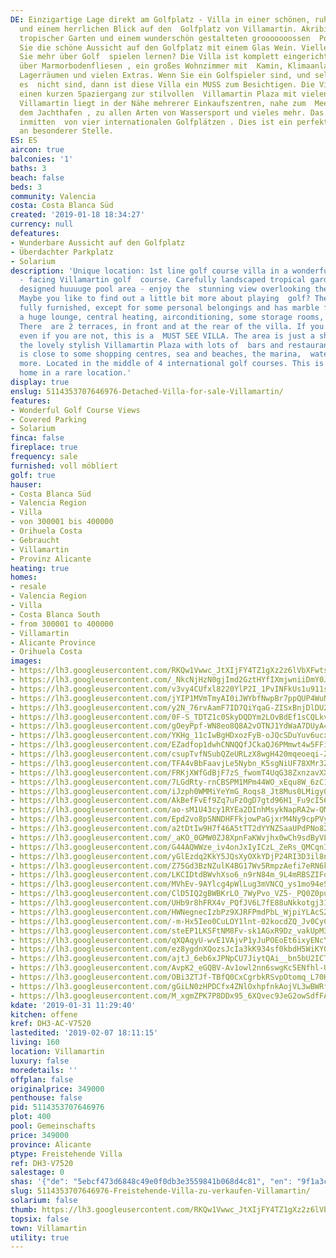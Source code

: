 ```yaml
---
DE: Einzigartige Lage direkt am Golfplatz - Villa in einer schönen, ruhigen Residenz
  und einem herrlichen Blick auf den  Golfplatz von Villamartin. Akribisch angelegter
  tropischer Garten und einem wunderschön gestalteten grooooooossen  Pool. Genießen
  Sie die schöne Aussicht auf den Golfplatz mit einem Glas Wein. Vielleicht möchten
  Sie mehr über Golf  spielen lernen? Die Villa ist komplett eingerichtet und verfügt
  über Marmorbodenfliesen , ein großes Wohnzimmer mit  Kamin, Klimaanlage , einige
  Lagerräumen und vielen Extras. Wenn Sie ein Golfspieler sind, und selbst wenn Sie
  es  nicht sind, dann ist diese Villa ein MUSS zum Besichtigen. Die Villa ist nur
  einen kurzen Spaziergang zur stilvollen  Villamartin Plaza mit vielen Bars und Restaurants.
  Villamartin liegt in der Nähe mehrerer Einkaufszentren, nahe zum  Meer und den Strände,
  dem Jachthafen , zu allen Arten von Wassersport und vieles mehr. Das Anwesen liegt
  inmitten  von vier internationalen Golfplätzen . Dies ist ein perfektes Familienheim
  an besonderer Stelle.
ES: ES
aircon: true
balconies: '1'
baths: 3
beach: false
beds: 3
community: Valencia
costa: Costa Blanca Süd
created: '2019-01-18 18:34:27'
currency: null
defeatures:
- Wunderbare Aussicht auf den Golfplatz
- Überdachter Parkplatz
- Solarium
description: 'Unique location: 1st line golf course villa in a wonderful quiet area
  - facing Villamartin golf  course. Carefully landscaped tropical garden - a wonderful
  designed huuuuge pool area - enjoy the  stunning view overlooking the golf course.
  Maybe you like to find out a little bit more about playing  golf? The villa comes
  fully furnished, except for some personal belongings and has marble floor  tiles,
  a huge lounge, central heating, airconditioning, some storage rooms, and many extras.
  There  are 2 terraces, in front and at the rear of the villa. If you are a golfer,
  even if you are not, this is a  MUST SEE VILLA. The area is just a short walk to
  the lovely stylish Villamartin Plaza with lots of  bars and restaurants. Villamartin
  is close to some shopping centres, sea and beaches, the marina,  water sports and
  more. Located in the middle of 4 international golf courses. This is a perfect  family
  home in a rare location.'
display: true
enslug: 5114353707646976-Detached-Villa-for-sale-Villamartin/
features:
- Wonderful Golf Course Views
- Covered Parking
- Solarium
finca: false
fireplace: true
frequency: sale
furnished: voll möbliert
golf: true
hauser:
- Costa Blanca Süd
- Valencia Region
- Villa
- von 300001 bis 400000
- Orihuela Costa
- Gebraucht
- Villamartin
- Provinz Alicante
heating: true
homes:
- resale
- Valencia Region
- Villa
- Costa Blanca South
- from 300001 to 400000
- Villamartin
- Alicante Province
- Orihuela Costa
images:
- https://lh3.googleusercontent.com/RKQw1Vwwc_JtXIjFY4TZ1gXz2z6lVbXFwtsRgYHzPeK_pNVlKRoll082FmIhkqgkUceMd8X_j4fGxlV5E7M0=w640-rj-e30-l100
- https://lh3.googleusercontent.com/_NkcNjHzN0gjImd2GztHYfIXmjwniiDmY0JzW1b7D10VH0djGMoqhKoiFj7Ii-6AMXuzoihHai6vlhjExek=w640-rj-e30-l100
- https://lh3.googleusercontent.com/v3vy4CUfxl8220YlP2I_1PvINFkUs1u911sTD-abf5L8GsR3ryfhgDYDUEYHY6KclkAIc0cU6BBekGApoyL2Yw=w640-rj-e30-l100
- https://lh3.googleusercontent.com/jYIP1MVmTmyAI0iJWYbfNwpBr7ppQUP4WuNKKCuyPpJDtgZVOJRlyn4ejEpS-ppULiEbcbDvo42zDQOCGD8=w640-rj-e30-l100
- https://lh3.googleusercontent.com/y2N_76rvAamF7ID7QiYqaG-ZISxBnjDlDU2gmjcLhKkRBWsVJSlFZfNtbwytsvFO_DvdVRCsSPDYXZwmZXdK=w640-rj-e30-l100
- https://lh3.googleusercontent.com/0F-S_TDTZ1c0SkyDQDYm2LOvBdEf1sCQLkvrgI4gHgUeTWxceu5eBRpNwsv5yuspx2mDa_LdSHVKxYAoTcTS=w640-rj-e30-l100
- https://lh3.googleusercontent.com/gOeyPpf-WN8eo8Q8A2vOTNJ1YdWaA7DUyA4pvxhaGqVMQaacIuo9X7PQvzthxIXNSJQTvc8aCHFQoeuaC2d9=w640-rj-e30-l100
- https://lh3.googleusercontent.com/YKHg_11cIwBgHDxozFyB-oJQcSDuYuv6ucxLDEnwXW5gazt50J40oJg0A_sEWMtHHp8nesTv7XLzZtIwg-D72Q=w640-rj-e30-l100
- https://lh3.googleusercontent.com/EZadfop1dwhCNNQQfJCkaQJ6PMmwt4w5FFiCuQ3UD3-JaIrOPK2odJT2RUzbbnvdAZvwLs_Yoy8vD8uI8IM6=w640-rj-e30-l100
- https://lh3.googleusercontent.com/csupTvfNSubQZeURLzX8wgH420mqeoeqi-ZyE2O2yfcNi3hYdzxxL8jkhzl1Qfo6v73hKRbfslxTYAav-JI=w640-rj-e30-l100
- https://lh3.googleusercontent.com/TFA4vBbFaavjLe5Nybn_K5sgNiUF78XMr3Z1coiX-8cvYRE9nmA_20S7_NoI8iGtPa54PH7TsBpTNpLfr0RH4Q=w640-rj-e30-l100
- https://lh3.googleusercontent.com/FRKjXWfGdBjF7zS_fwomT4UqG38ZxnzavXXeYT85rEfKcKphYVcqmDMReJ3NugYR4wiXDBOabV0Ech-9OsI=w640-rj-e30-l100
- https://lh3.googleusercontent.com/7LGdRty-rnCBSPM1MPm44WO_xEqu8W_6zC11fG-Xg2ymnsigAGUTocXIKQRsjMD-W9k0GuBQ89d-Tr84NWMNBQ=w640-rj-e30-l100
- https://lh3.googleusercontent.com/iJzph0WMMiYeYmG_Roqs8_Jt8Mus0LMigy0MDH2gvRCy_tT-z9qlgO4Rl_eqOr9EyGecA6f3L5539GTc2a4=w640-rj-e30-l100
- https://lh3.googleusercontent.com/AkBefFvEf9Zq7uFzOgD7gtd96H1_Fu9cI563BHC96AeBuVl8mIuRHp5MDZB4keRLW4po06FIQUOU_On_JLA=w640-rj-e30-l100
- https://lh3.googleusercontent.com/ao-sM1U43cy1RYEa2DInhMsykNapRA2w-QMxivJUwF5i7sYAhKcJ_xWAoTjkvPuMPXZN99bgYlWV8GlwOR30Qw=w640-rj-e30-l100
- https://lh3.googleusercontent.com/Epd2vo8pSNNDHFFkjowPaGjxrM4Ny9cpPVy4cFT7mZ62JE06KKuLN-NIhsvFaYHSMPaY4pHZfE1veByNWpounw=w640-rj-e30-l100
- https://lh3.googleusercontent.com/a2tDtIw9H7f46A5tTT2dYYNZSaaUPdPNo82hx-sQESzPThXCGcIHGBgvLGEc1-Rl2s8moKNIr72xOIdpFyS4AA=w640-rj-e30-l100
- https://lh3.googleusercontent.com/_aKO_0GMW0ZJ8XpnFaKWvjhx0wCh9sdByVLMHxNDTxDuzY73lGtrBKLPjXt_4cRx6QRcqH8OrOK0idfaPKEy=w640-rj-e30-l100
- https://lh3.googleusercontent.com/G44AQWWze_iv4onJxIyICzL_ZeRs_QMCqnIGwIRWvZtHE3FAJBXkXzH9L2YKWCXDZaSuO4COyVTgHNIaW_zIEw=w640-rj-e30-l100
- https://lh3.googleusercontent.com/yGlEzdq2KkY5JQsXyOXkYDjP24RI3D3il8na9_33Q1ED6UrZ4WnVF43GHfBUaf9NO1hZ6E8tU4uRTR1dfLA=w640-rj-e30-l100
- https://lh3.googleusercontent.com/Z75Gd3BzNZulK4BG17Wv5RmpzAefi7eRN6kt7hiOqZ77hZjORkNdanXBmN5_up79geJsuALhjwvkmnIeqfdg=w640-rj-e30-l100
- https://lh3.googleusercontent.com/LKCIDtdBWvhXso6_n9rN84m_9L4mRBSZIFoPsD9pgG0Q0sLxayejuqgW3qcXnjVyJdh0iTssVUPVGsLRv6M=w640-rj-e30-l100
- https://lh3.googleusercontent.com/MVhEv-9AYlcg4pWlLug3mVNCQ_ys1mo94eS3TFZzgf51AHvmnR7tc_GUeeUiPnvH4_umxl2EpnRhtrT_lwI5Ag=w640-rj-e30-l100
- https://lh3.googleusercontent.com/ClD5IQ2gBWBKrLO_7WyPvo_VZ5-_PQ0Z0pu5xQFf5RAMl1d_sNtDxBdRKe9TsrEjCheHmNKxM7B-s4rFcOdgTA=w640-rj-e30-l100
- https://lh3.googleusercontent.com/UHb9r8hFRX4v_PQfJV6L7fE88uNkkotgj31VTcQbvkbe1OdjBQpe0BebjyX6xGCG7dYcJAG7KnQzwUkYDQ=w640-rj-e30-l100
- https://lh3.googleusercontent.com/HWNegnecIzbPz9XJRFPmdPbL_WjpiYLAcS2HsConpwrn2sN2pAGHtqMstR8GSa2gCy5w-4bOMg7SG7DNIjg=w640-rj-e30-l100
- https://lh3.googleusercontent.com/-m-Hx5Ieo0CuLOY1lnt-02kocdZQ_Jv0CyCz5HJVJQyv5Ob6sPZfycPWFN0JkGxGJHZb-i54DP9DFZjFGdW_=w640-rj-e30-l100
- https://lh3.googleusercontent.com/steEP1LKSFtNM8Fv-sk1AGxR9Dz_vakUpM392RjzNOT_Xbq3aIUcp2zwTMxppZpFpDAxmPEf-HI09PfatWno=w640-rj-e30-l100
- https://lh3.googleusercontent.com/qXQAqyU-wvE1VAjvP1yJuPOEoEt6ixyENcY3N4i293SUfH-QFGFHZTb5vvPdCCVLSAFC3IRIWbRA48cLu3LMIg=w640-rj-e30-l100
- https://lh3.googleusercontent.com/ez8ygdnXQozsJcIa3kK934sf0kbdH5WiKY0NXyAwjLQVt4cIV7fA15TI4_yrPGbnq3BoDj1gatcQeuvizSlC=w640-rj-e30-l100
- https://lh3.googleusercontent.com/ajtJ_6eb6xJPNpCU7JiytQAi__bn5bU2ICTb0Bj3qzezURr6rif4eD_qnOvTEyepRbZ9eJ-049nKEVPlhCB5eQ=w640-rj-e30-l100
- https://lh3.googleusercontent.com/AvpK2_eGQBV-Av1owl2nn6swgKc5ENfhl-Uuql-iwOkLAfbQJKo_B6u3Z0j1LnzoZ-G7b1fsYUc8FMdYW_Hj=w640-rj-e30-l100
- https://lh3.googleusercontent.com/OBi3ZTJf-TBfQ0CxCgrbkRSvpOtomq_L70HKCku74_aGNHV4ho26J7S2ylnB-EP0xcBwV3CWgXwA6P9wMa8z=w640-rj-e30-l100
- https://lh3.googleusercontent.com/gGiLN0zHPDCfx4ZNlOxhpfnkAojVL3wBWRfQfPxJpJLdWHQrKSA1BtbWGWreWaRY14ZGYS1GpT5syvVPShxUdw=w640-rj-e30-l100
- https://lh3.googleusercontent.com/M_xgmZPK7P8DDx95_6XQvec9JeG2owSdfFAjAVZ3YD_H4_YfNXE0430wGTp7ivqqzekY_mw0EeZOMfQTsb-vIw=w640-rj-e30-l100
kdate: '2019-01-31 11:29:40'
kitchen: offene
kref: DH3-AC-V7520
lastedited: '2019-02-07 18:11:15'
living: 160
location: Villamartin
luxury: false
moredetails: ''
offplan: false
originalprice: 349000
penthouse: false
pid: 5114353707646976
plot: 400
pool: Gemeinschafts
price: 349000
province: Alicante
ptype: Freistehende Villa
ref: DH3-V7520
salestage: 0
shas: '{"de": "5ebcf473d6848c49e0f0db3e3559841b068d4c81", "en": "9f1a3cfdd5453d2a94eb5303f2b2803cc1c79eab"}'
slug: 5114353707646976-Freistehende-Villa-zu-verkaufen-Villamartin/
solarium: false
thumb: https://lh3.googleusercontent.com/RKQw1Vwwc_JtXIjFY4TZ1gXz2z6lVbXFwtsRgYHzPeK_pNVlKRoll082FmIhkqgkUceMd8X_j4fGxlV5E7M0=w400-h240-n-rj-e30-l100
topsix: false
town: Villamartin
utility: true
---
```


